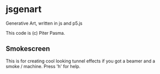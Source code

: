 # jsgenart

Generative Art, written in js and p5.js

This code is (c) Piter Pasma.

## Smokescreen

This is for creating cool looking tunnel effects if you got a beamer and a smoke / machine. Press 'h' for help.